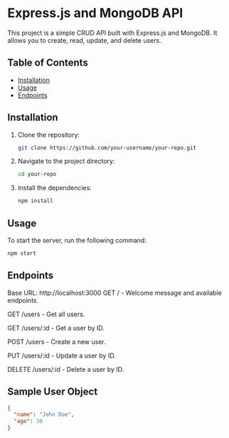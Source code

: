 # Express.js and MongoDB API

This project is a simple CRUD API built with Express.js and MongoDB. It allows you to create, read, update, and delete users.

## Table of Contents

- [Installation](#installation)
- [Usage](#usage)
- [Endpoints](#endpoints)

## Installation

1. Clone the repository:

    ```bash
    git clone https://github.com/your-username/your-repo.git
    ```

2. Navigate to the project directory:

    ```bash
    cd your-repo
    ```

3. Install the dependencies:

    ```bash
    npm install
    ```


## Usage

To start the server, run the following command:

```bash
npm start
```

## Endpoints
Base URL: http://localhost:3000
GET / - Welcome message and available endpoints.

GET /users - Get all users.

GET /users/:id - Get a user by ID.

POST /users - Create a new user.

PUT /users/:id - Update a user by ID.

DELETE /users/:id - Delete a user by ID.

## Sample User Object

```json
{
  "name": "John Doe",
  "age": 30
}
```
